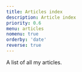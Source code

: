 ```yaml
---
title: Articles index
description: Article index
priority: 0.6
menu: articles
nomenu: true
orderby: 'date'
reverse: true
---
```


A list of all my articles.
